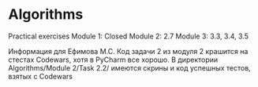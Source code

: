 # Algorithms
Practical exercises
Module 1: Closed
Module 2: 2.7
Module 3: 3.3, 3.4, 3.5

Информация для Ефимова М.С.
Код задачи 2 из модуля 2 крашится на стестах Codewars, хотя в PyCharm все хорошо. В директории Algorithms/Module 2/Task 2.2/ имеются скрины и код успешных тестов, взятых с Codewars

